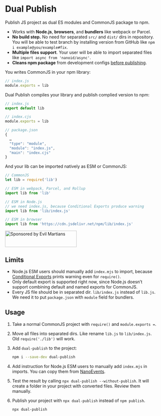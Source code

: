 # Dual Publish

Publish JS project as dual ES modules and CommonJS package to npm.

* Works with **Node.js**, **browsers**, and **bundlers** like webpack or Parcel.
* **No build step.** No need for separated `src/` and `dist/` dirs in repository.
  You will be able to test branch by installing version from GitHub like
  `npm i example@you/example#fix`.
* **Multiple files support**. Your user will be able to import separated files
  like `import async from 'nanoid/async'`.
* **Cleans npm package** from development configs [before publishing].

You writes CommonJS in your npm library:

```js
// index.js
module.exports = lib
```

Dual Publish compiles your library and publish complied version to npm:

```js
// index.js
export default lib

// index.cjs
module.exports = lib

// package.json
{
  …
  "type": "module",
  "module": "index.js",
  "main": "index.cjs"
}
```

And your lib can be imported natively as ESM or CommonJS:

```js
// CommonJS
let lib = require('lib')

// ESM in webpack, Parcel, and Rollup
import lib from 'lib'

// ESM in Node.js
// we need index.js, because Conditional Exports produce warning
import lib from 'lib/index.js'

// ESM in browser
import lib from 'https://cdn.jsdelivr.net/npm/lib/index.js'
```

[before publishing]: https://github.com/shashkovdanil/clean-publish/

<a href="https://evilmartians.com/?utm_source=dual-publish">
  <img src="https://evilmartians.com/badges/sponsored-by-evil-martians.svg"
      alt="Sponsored by Evil Martians" width="236" height="54">
</a>

## Limits

* Node.js ESM users should manually add `index.mjs` to import, because
  [Conditional Exports] prints warning even for `require()`.
* Only default export is supported right now, since Node.js doesn’t support
  combining default and named exports for CommonJS.
* Every JS file should be in separated dir. `lib/index.js` instead of `lib.js`.
  We need it to put `package.json` with `module` field for bundlers.

[Conditional Exports]: https://nodejs.org/api/esm.html#esm_conditional_exports


## Usage

1. Take a normal CommonJS project with `require()` and `module.exports =`.
2. Move all files into separated dirs. Like rename `lib.js` to `lib/index.js`.
   Old `require('./lib')` will work.
3. Add `dual-publish` to the project:

   ```sh
   npm i --save-dev dual-publish
   ```
4. Add instruction for Node.js ESM users to manually add `index.mjs` in imports.
   You can copy them from
   [NanoEvents](https://github.com/ai/nanoevents/#es-modules).
5. Test the result by calling `npx dual-publish --without-publish`.
   It will create a folder in your project with converted files.
   Review them manually.
6. Publish your project with `npx dual-publish` instead of `npm publish`.

   ```sh
   npx dual-publish
   ```
